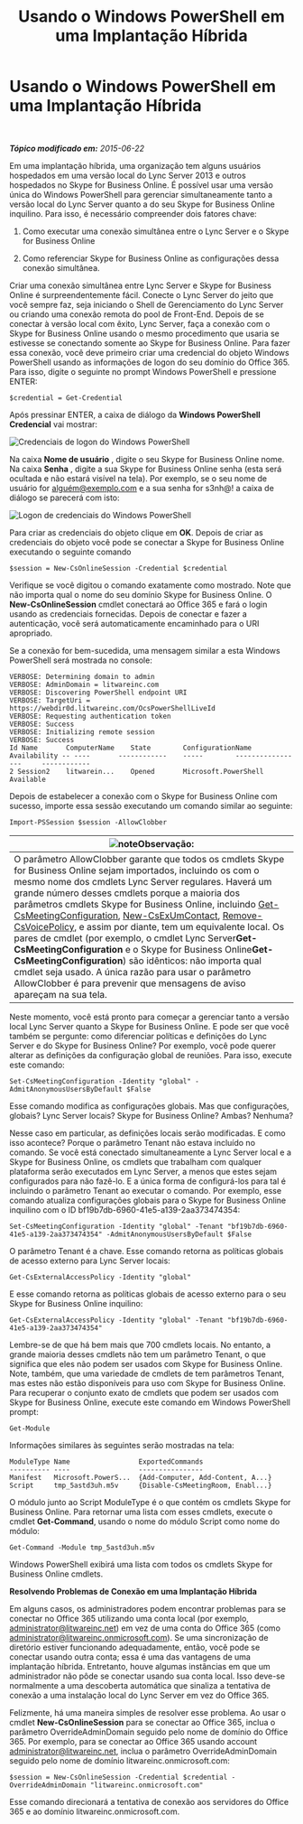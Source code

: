 ﻿---
title: Usando o Windows PowerShell em uma Implantação Híbrida
TOCTitle: Usando o Windows PowerShell em uma Implantação Híbrida
ms:assetid: b19625d4-4b68-403c-a072-5296aa590556
ms:mtpsurl: https://technet.microsoft.com/pt-br/library/Dn362835(v=OCS.15)
ms:contentKeyID: 56270461
ms.date: 06/02/2017
mtps_version: v=OCS.15
ms.translationtype: HT
---

# Usando o Windows PowerShell em uma Implantação Híbrida

 

_**Tópico modificado em:** 2015-06-22_

Em uma implantação híbrida, uma organização tem alguns usuários hospedados em uma versão local do Lync Server 2013 e outros hospedados no Skype for Business Online. É possível usar uma versão única do Windows PowerShell para gerenciar simultaneamente tanto a versão local do Lync Server quanto a do seu Skype for Business Online inquilino. Para isso, é necessário compreender dois fatores chave:

1.  Como executar uma conexão simultânea entre o Lync Server e o Skype for Business Online

2.  Como referenciar Skype for Business Online as configurações dessa conexão simultânea.

Criar uma conexão simultânea entre Lync Server e Skype for Business Online é surpreendentemente fácil. Conecte o Lync Server do jeito que você sempre faz, seja iniciando o Shell de Gerenciamento do Lync Server ou criando uma conexão remota do pool de Front-End. Depois de se conectar à versão local com êxito, Lync Server, faça a conexão com o Skype for Business Online usando o mesmo procedimento que usaria se estivesse se conectando somente ao Skype for Business Online. Para fazer essa conexão, você deve primeiro criar uma credencial do objeto Windows PowerShell usando as informações de logon do seu domínio do Office 365. Para isso, digite o seguinte no prompt Windows PowerShell e pressione ENTER:

    $credential = Get-Credential

Após pressinar ENTER, a caixa de diálogo da **Windows PowerShell Credencial** vai mostrar:

![Credenciais de logon do Windows PowerShell](images/Dn362795.0f04e0a1-c9d6-4341-a0bb-ef721c4815fd(OCS.15).png "Credenciais de logon do Windows PowerShell")

Na caixa **Nome de usuário** , digite o seu Skype for Business Online nome. Na caixa **Senha** , digite a sua Skype for Business Online senha (esta será ocultada e não estará visível na tela). Por exemplo, se o seu nome de usuário for alguém@exemplo.com e a sua senha for s3nh@\! a caixa de diálogo se parecerá com isto:

![Logon de credenciais do Windows PowerShell](images/Dn362795.85977a0e-b14a-4aec-a45e-8548e9c9f691(OCS.15).png "Logon de credenciais do Windows PowerShell")

Para criar as credenciais do objeto clique em **OK**. Depois de criar as credenciais do objeto você pode se conectar a Skype for Business Online executando o seguinte comando

    $session = New-CsOnlineSession -Credential $credential

Verifique se você digitou o comando exatamente como mostrado. Note que não importa qual o nome do seu domínio Skype for Business Online. O **New-CsOnlineSession** cmdlet conectará ao Office 365 e fará o login usando as credenciais fornecidas. Depois de conectar e fazer a autenticação, você será automaticamente encaminhado para o URI apropriado.

Se a conexão for bem-sucedida, uma mensagem similar a esta Windows PowerShell será mostrada no console:

    VERBOSE: Determining domain to admin
    VERBOSE: AdminDomain = litwareinc.com
    VERBOSE: Discovering PowerShell endpoint URI
    VERBOSE: TargetUri = https://webdir0d.litwareinc.com/OcsPowerShellLiveId
    VERBOSE: Requesting authentication token
    VERBOSE: Success
    VERBOSE: Initializing remote session
    VERBOSE: Success
    Id Name       ComputerName    State        ConfigurationName     Availability -- ----       ------------    -----        -----------------     ------------
    2 Session2    litwarein...    Opened       Microsoft.PowerShell  Available

Depois de estabelecer a conexão com o Skype for Business Online com sucesso, importe essa sessão executando um comando similar ao seguinte:

    Import-PSSession $session -AllowClobber

<table>
<thead>
<tr class="header">
<th><img src="images/Gg425756.note(OCS.15).gif" title="note" alt="note" />Observação:</th>
</tr>
</thead>
<tbody>
<tr class="odd">
<td>O parâmetro AllowClobber garante que todos os cmdlets Skype for Business Online sejam importados, incluindo os com o mesmo nome dos cmdlets Lync Server regulares. Haverá um grande número desses cmdlets porque a maioria dos parâmetros cmdlets Skype for Business Online, incluindo <a href="get-csmeetingconfiguration.md">Get-CsMeetingConfiguration</a>, <a href="new-csexumcontact.md">New-CsExUmContact</a>, <a href="remove-csvoicepolicy.md">Remove-CsVoicePolicy</a>, e assim por diante, tem um equivalente local. Os pares de cmdlet (por exemplo, o cmdlet Lync Server<strong>Get-CsMeetingConfiguration</strong> e o Skype for Business Online<strong>Get-CsMeetingConfiguration</strong>) são idênticos: não importa qual cmdlet seja usado. A única razão para usar o parâmetro AllowClobber é para prevenir que mensagens de aviso apareçam na sua tela.</td>
</tr>
</tbody>
</table>


Neste momento, você está pronto para começar a gerenciar tanto a versão local Lync Server quanto a Skype for Business Online. E pode ser que você também se pergunte: como diferenciar políticas e definições do Lync Server e do Skype for Business Online? Por exemplo, você pode querer alterar as definições da configuração global de reuniões. Para isso, execute este comando:

    Set-CsMeetingConfiguration -Identity "global" -AdmitAnonymousUsersByDefault $False

Esse comando modifica as configurações globais. Mas que configurações, globais? Lync Server locais? Skype for Business Online? Ambas? Nenhuma?

Nesse caso em particular, as definições locais serão modificadas. E como isso acontece? Porque o parâmetro Tenant não estava incluído no comando. Se você está conectado simultaneamente a Lync Server local e a Skype for Business Online, os cmdlets que trabalham com qualquer plataforma serão executados em Lync Server, a menos que estes sejam configurados para não fazê-lo. E a única forma de configurá-los para tal é incluindo o parâmetro Tenant ao executar o comando. Por exemplo, esse comando atualiza configurações globais para o Skype for Business Online inquilino com o ID bf19b7db-6960-41e5-a139-2aa373474354:

    Set-CsMeetingConfiguration -Identity "global" -Tenant "bf19b7db-6960-41e5-a139-2aa373474354" -AdmitAnonymousUsersByDefault $False

O parâmetro Tenant é a chave. Esse comando retorna as políticas globais de acesso externo para Lync Server locais:

    Get-CsExternalAccessPolicy -Identity "global"

E esse comando retorna as políticas globais de acesso externo para o seu Skype for Business Online inquilino:

    Get-CsExternalAccessPolicy -Identity "global" -Tenant "bf19b7db-6960-41e5-a139-2aa373474354"

Lembre-se de que há bem mais que 700 cmdlets locais. No entanto, a grande maioria desses cmdlets não tem um parâmetro Tenant, o que significa que eles não podem ser usados com Skype for Business Online. Note, também, que uma variedade de cmdlets de tem parâmetros Tenant, mas estes não estão disponíveis para uso com Skype for Business Online. Para recuperar o conjunto exato de cmdlets que podem ser usados com Skype for Business Online, execute este comando em Windows PowerShell prompt:

    Get-Module

Informações similares às seguintes serão mostradas na tela:

    ModuleType Name                 ExportedCommands
    ---------- ----                 ----------------
    Manifest   Microsoft.PowerS...  {Add-Computer, Add-Content, A...}
    Script     tmp_5astd3uh.m5v     {Disable-CsMeetingRoom, Enabl...}

O módulo junto ao Script ModuleType é o que contém os cmdlets Skype for Business Online. Para retornar uma lista com esses cmdlets, execute o cmdlet **Get-Command**, usando o nome do módulo Script como nome do módulo:

    Get-Command -Module tmp_5astd3uh.m5v

Windows PowerShell exibirá uma lista com todos os cmdlets Skype for Business Online cmdlets.

**Resolvendo Problemas de Conexão em uma Implantação Híbrida**

Em alguns casos, os administradores podem encontrar problemas para se conectar no Office 365 utilizando uma conta local (por exemplo, administrator@litwareinc.net) em vez de uma conta do Office 365 (como administrator@litwareinc.onmicrosoft.com). Se uma sincronização de diretório estiver funcionando adequadamente, então, você pode se conectar usando outra conta; essa é uma das vantagens de uma implantação híbrida. Entretanto, houve algumas instâncias em que um administrador não pôde se conectar usando sua conta local. Isso deve-se normalmente a uma descoberta automática que sinaliza a tentativa de conexão a uma instalação local do Lync Server em vez do Office 365.

Felizmente, há uma maneira simples de resolver esse problema. Ao usar o cmdlet **New-CsOnlineSession** para se conectar ao Office 365, inclua o parâmetro OverrideAdminDomain seguido pelo nome de domínio do Office 365. Por exemplo, para se conectar ao Office 365 usando account administrator@litwareinc.net, inclua o parâmetro OverrideAdminDomain seguido pelo nome de domínio litwareinc.onmicrosoft.com:

    $session = New-CsOnlineSession -Credential $credential -OverrideAdminDomain "litwareinc.onmicrosoft.com"

Esse comando direcionará a tentativa de conexão aos servidores do Office 365 e ao domínio litwareinc.onmicrosoft.com.

